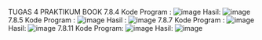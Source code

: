 TUGAS 4 PRAKTIKUM BOOK
7.8.4
Kode Program :
![image](https://user-images.githubusercontent.com/115335408/197383794-50fc46ab-cbf4-42f1-a537-8820fb7999d8.png)
Hasil:
![image](https://user-images.githubusercontent.com/115335408/197383801-19d54e2d-640f-4e02-91ba-d156705e5ebc.png)
7.8.5
Kode Program :
![image](https://user-images.githubusercontent.com/115335408/197383831-8f33d92a-5eb9-4875-a548-2b37ec0e395c.png)
Hasil :
![image](https://user-images.githubusercontent.com/115335408/197383848-f9871916-67c4-4f89-9238-d1675f642cd6.png)
7.8.7
Kode Program :
![image](https://user-images.githubusercontent.com/115335408/197383869-813dd70c-8234-4787-a989-05a659a79cae.png)
Hasil:
![image](https://user-images.githubusercontent.com/115335408/197383891-722d2b2d-0c78-45f6-aec4-8601e5ae4aea.png)
7.8.11
Kode Program:
![image](https://user-images.githubusercontent.com/115335408/197383900-2aa0f713-8871-42a2-92d5-3d9bb26c00f9.png)
Hasil:
![image](https://user-images.githubusercontent.com/115335408/197383905-a9256070-6c61-44c9-8b9e-2615437bf645.png)
